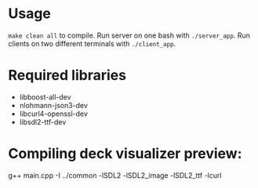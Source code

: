 # Usage
`make clean all` to compile.
Run server on one bash with `./server_app`.
Run clients on two different terminals with `./client_app`.
# Required libraries
+ libboost-all-dev
+ nlohmann-json3-dev
+ libcurl4-openssl-dev    
+ libsdl2-ttf-dev
# Compiling deck visualizer preview:
g++ main.cpp -I ../common -lSDL2 -lSDL2_image -lSDL2_ttf -lcurl
